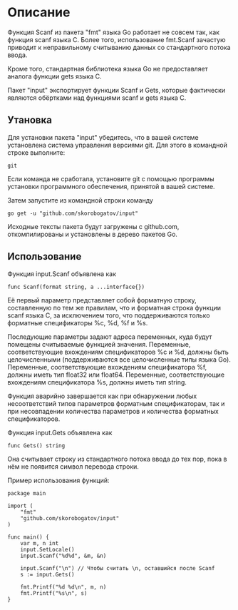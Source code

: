 
Описание
========

Функция Scanf из пакета "fmt" языка Go работает не совсем так, как функция scanf языка C.
Более того, использование fmt.Scanf зачастую приводит к неправильному считыванию данных
со стандартного потока ввода.

Кроме того, стандартная библиотека языка Go не предоставляет аналога функции gets языка C.

Пакет "input" экспортирует функции Scanf и Gets, которые фактически являются обёртками
над функциями scanf и gets языка C.

Утановка
--------

Для установки пакета "input" убедитесь, что в вашей системе установлена система управления
версиями git. Для этого в командной строке выполните:

	git

Если команда не сработала, установите git с помощью программы установки программного
обеспечения, принятой в вашей системе.

Затем запустите из командной строки команду

	go get -u "github.com/skorobogatov/input"

Исходные тексты пакета будут загружены с github.com, откомпилированы и установлены
в дерево пакетов Go.

Использование
-------------

Функция input.Scanf объявлена как

	func Scanf(format string, a ...interface{})

Её первый параметр представляет собой форматную строку, составленную по тем же правилам,
что и форматная строка функции scanf языка C, за исключением того, что поддерживаются
только форматные спецификаторы %c, %d, %f и %s.

Последующие параметры задают адреса переменных, куда будут помещены считываемые
функцией значения. Переменные, соответствующие вхождениям спецификаторов %c и %d,
должны быть целочисленными (поддерживаются все целочисленные типы языка Go).
Переменные, соответствующие вхождениям спецификатора %f, должны иметь тип float32
или float64. Переменные, соответствующие вхождениям спецификатора %s, должны иметь тип string.

Функция аварийно завершается как при обнаружении любых несоответствий типов параметров
форматным спецификаторам, так и при несовпадении количества параметров и количества
форматных спецификаторов.

Функция input.Gets объявлена как

	func Gets() string

Она считывает строку из стандартного потока ввода до тех пор, пока в нём не появится
символ перевода строки.

Пример использования функций:

	package main

	import (
		"fmt"
		"github.com/skorobogatov/input"
	)

	func main() {
		var m, n int
		input.SetLocale()
		input.Scanf("%d%d", &m, &n)

		input.Scanf("\n") // Чтобы считать \n, оставшийся после Scanf
		s := input.Gets()

		fmt.Printf("%d %d\n", m, n)
		fmt.Printf("%s\n", s)
	}
